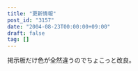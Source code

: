 ```yaml
---
title: "更新情報"
post_id: "3157"
date: "2004-08-23T00:00:00+09:00"
draft: false
tag: []
---
```



掲示板だけ色が全然違うのでちょこっと改良。

